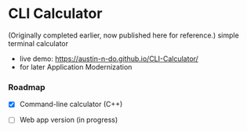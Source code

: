 # CLI Calculator
(Originally completed earlier, now published here for reference.)
simple terminal calculator 
 - live demo: https://austin-n-do.github.io/CLI-Calculator/
- for later Application Modernization
### Roadmap
- [x] Command-line calculator (C++)
- [ ] Web app version (in progress)


